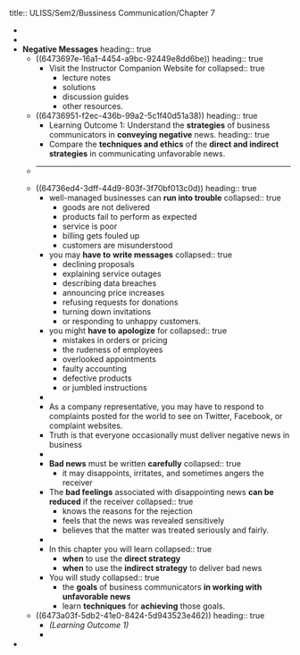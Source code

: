title:: ULISS/Sem2/Bussiness Communication/Chapter 7

-
-
- **Negative Messages**
  heading:: true
	- ((6473697e-16a1-4454-a9bc-92449e8dd6be))
	  heading:: true
		- Visit the Instructor Companion Website for
		  collapsed:: true
			- lecture notes
			- solutions
			- discussion guides
			- other resources.
	- ((64736951-f2ec-436b-99a2-5c1f40d51a38))
	  heading:: true
		- Learning Outcome 1: Understand the **strategies** of business communicators in **conveying negative** news.
		  heading:: true
		- Compare the **techniques and ethics** of the **direct and
		  indirect strategies** in communicating unfavorable news.
	- ___
	- ((64736ed4-3dff-44d9-803f-3f70bf013c0d))
	  heading:: true
		- well-managed businesses can **run into trouble**
		  collapsed:: true
			- goods are not delivered
			- products fail to perform as expected
			- service is poor
			- billing gets fouled up
			- customers are misunderstood
		- you may **have to** **write messages**
		  collapsed:: true
			- declining proposals
			- explaining service outages
			- describing data breaches
			- announcing price increases
			- refusing requests for donations
			- turning down invitations
			- or responding to unhappy customers.
		- you might **have to** **apologize** for
		  collapsed:: true
			- mistakes in orders or pricing
			- the rudeness of employees
			- overlooked appointments
			- faulty accounting
			- defective products
			- or jumbled instructions
		-
		- As a company representative, you may have to respond to complaints posted for the world to see on Twitter, Facebook, or complaint websites.
		- Truth is that everyone occasionally must deliver negative news in business
		-
		- **Bad news** must be written **carefully**
		  collapsed:: true
			- it may disappoints, irritates, and sometimes angers the receiver
		- The **bad feelings** associated with disappointing news **can be reduced** if the receiver
		  collapsed:: true
			- knows the reasons for the rejection
			- feels that the news was revealed sensitively
			- believes that the matter was treated seriously and fairly.
		-
		- In this chapter you will learn
		  collapsed:: true
			- **when** to use the **direct strategy**
			- **when** to use the **indirect strategy** to deliver bad news
		- You will study
		  collapsed:: true
			- the **goals** of business communicators **in working with unfavorable news**
			- learn **techniques** for **achieving** those goals.
	- ((6473a03f-5db2-41e0-8424-5d943523e462))
	  heading:: true
		- *(Learning Outcome 1)*
		-
-